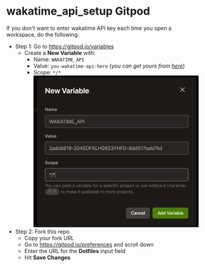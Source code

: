 # wakatime_api_setup Gitpod

If you don't want to enter wakatime API key each time you open a workspace, do the following:
- Step 1: Go to https://gitpod.io/variables
    - Create a **New Variable** with:
        - Name: `WAKATIME_API`
        - Value: `you-wakatime-api-here` (_you can get yours from [here](https://wakatime.com/settings/api-key)_)
        - Scope: `*/*`
        ![test](/variable_example.png)
- Step 2: Fork this repo
    - Copy your fork URL
    - Go to https://gitpod.io/preferences and scroll down
    - Enter the URL for the **Dotfiles** input field
    - Hit **Save Changes**
